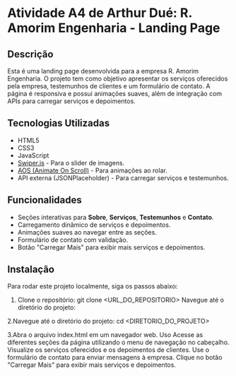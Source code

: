 # Atividade A4 de Arthur Dué: R. Amorim Engenharia - Landing Page

## Descrição

Esta é uma landing page desenvolvida para a empresa R. Amorim Engenharia. O projeto tem como objetivo apresentar os serviços oferecidos pela empresa, testemunhos de clientes e um formulário de contato. A página é responsiva e possui animações suaves, além de integração com APIs para carregar serviços e depoimentos.

## Tecnologias Utilizadas

- HTML5
- CSS3
- JavaScript
- [Swiper.js](https://swiperjs.com/) - Para o slider de imagens.
- [AOS (Animate On Scroll)](https://michalsnik.github.io/aos/) - Para animações ao rolar.
- API externa (JSONPlaceholder) - Para carregar serviços e testemunhos.

## Funcionalidades

- Seções interativas para **Sobre**, **Serviços**, **Testemunhos** e **Contato**.
- Carregamento dinâmico de serviços e depoimentos.
- Animações suaves ao navegar entre as seções.
- Formulário de contato com validação.
- Botão "Carregar Mais" para exibir mais serviços e depoimentos.

## Instalação

Para rodar este projeto localmente, siga os passos abaixo:

1. Clone o repositório:
   git clone <URL_DO_REPOSITORIO>
   Navegue até o diretório do projeto:

2.Navegue até o diretório do projeto:
cd <DIRETORIO_DO_PROJETO>

3.Abra o arquivo index.html em um navegador web.
Uso
Acesse as diferentes seções da página utilizando o menu de navegação no cabeçalho.
Visualize os serviços oferecidos e os depoimentos de clientes.
Use o formulário de contato para enviar mensagens à empresa.
Clique no botão "Carregar Mais" para exibir mais serviços e depoimentos.

